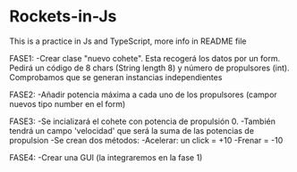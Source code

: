 # Rockets-in-Js
This is a practice in Js and TypeScript, more info in README file

FASE1:
-Crear clase "nuevo cohete". Esta recogerá los datos por un form. Pedirá un código de 8 chars (String length 8) y número de propulsores (int). Comprobamos que se generan instancias independientes 

FASE2:
-Añadir potencia máxima a cada uno de los propulsores (campor nuevos tipo number en el form)

FASE3:
-Se incializará el cohete con potencia de propulsión 0.
-También tendrá un campo 'velocidad' que será la suma de las potencias de propulsion
-Se crean dos métodos: 
    -Acelerar: un click = +10 
    -Frenar = -10 

FASE4:
-Crear una GUI (la integraremos en la fase 1)